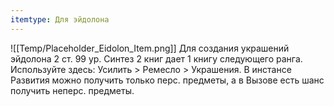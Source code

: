 ```yaml
---
itemtype: Для эйдолона
---
```

![[Temp/Placeholder_Eidolon_Item.png]]
Для создания украшений эйдолона 2 ст. 99 ур. Синтез 2 книг дает 1 книгу следующего ранга. Используйте здесь: Усилить > Ремесло > Украшения. В инстансе Развития можно получить только перс. предметы, а в Вызове есть шанс получить неперс. предметы.
